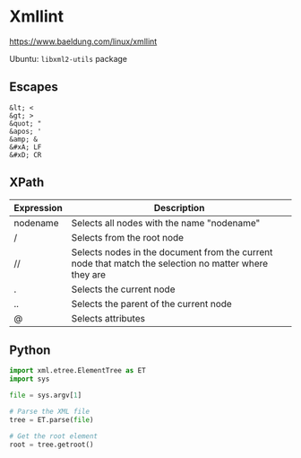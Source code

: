 # Xmllint

<https://www.baeldung.com/linux/xmllint>

Ubuntu: `libxml2-utils` package

## Escapes

```
&lt; <
&gt; >
&quot; "
&apos; '
&amp; &
&#xA; LF
&#xD; CR
```

## XPath

Expression | Description
-----------|------------------------------------------------------------------------------------------------------
nodename   | Selects all nodes with the name "nodename"
/          | Selects from the root node
//         | Selects nodes in the document from the current node that match the selection no matter where they are
.          | Selects the current node
..         | Selects the parent of the current node
@          | Selects attributes



## Python

```python
import xml.etree.ElementTree as ET
import sys

file = sys.argv[1]

# Parse the XML file
tree = ET.parse(file)

# Get the root element
root = tree.getroot()
```
